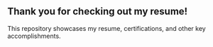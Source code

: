## Thank you for checking out my resume!
This repository showcases my resume, certifications, and other key accomplishments.
